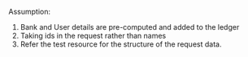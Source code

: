 Assumption:
1. Bank and User details are pre-computed and added to the ledger
2. Taking ids in the request rather than names
3. Refer the test resource for the structure of the request data.
